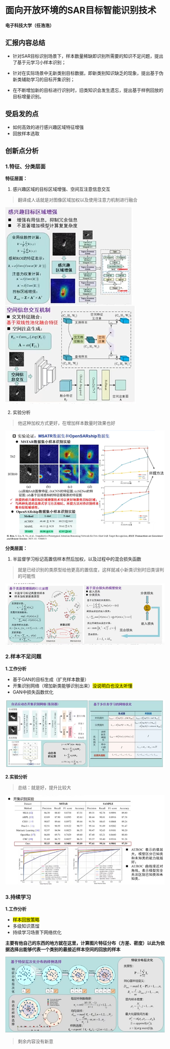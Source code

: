 # 面向开放环境的SAR目标智能识别技术

**电子科技大学（任浩浩）**

## 汇报内容总结

 - 针对SAR目标识别场景下，样本数量稀缺即识别所需要的知识不足问题，提出了基于元学习小样本识别；
 
 - 针对在实际场景中无新类别目标数据，即新类别知识缺乏的现象，提出基于伪新类辅助学习的目标开集识别；
 
 - 在不断增加新的目标进行识别时，旧类知识会发生遗忘，提出基于样例回放的目标增量识别。
 
## 受启发的点

 - 如何高效的进行感兴趣区域特征增强
 - 回放样本选取

## 创新点分析

### 1.特征、分类层面

**特征层面：**

 1. 感兴趣区域的目标区域增强、空间互注意信息交互

> 翻译成人话就是对图像区域加权以及使用注意力机制进行融合

![输入图片说明](/2025/2025.5.12/img/1.bmp)![输入图片说明](/2025/2025.5.12/img/2.bmp)

 2. 实验分析

> 他这种加权方式更好，在增加样本数量时效果也好

![输入图片说明](/2025/2025.5.12/img/4.bmp)

**分类层面：**

 1. 半监督学习标记高置信样本然后加权，以及过程中的混合损失函数
 

> 就是已经识别的类原型给他更高的置信度，这样就减小新类识别时旧类误判的可能性

![输入图片说明](/2025/2025.5.12/img/3.bmp)

### 2.样本不足问题

**1.工作分析**

 - 基于GAN的目标生成（扩充样本数量）
 - 开集识别网络（增加新类能够识别出来）<mark>没说明白也没太听懂<mark>
 - GAN中损失函数优化
 
 ![输入图片说明](/2025/2025.5.12/img/5.bmp)
 
**2.实验分析**

> 总结：就是好，提升比较大

![输入图片说明](/2025/2025.5.12/img/6.bmp)

### 3.持续学习


**1.工作分析**

 - <mark>样本回放策略
 - 多级知识蒸馏
 - 持续学习场景下网络优化
 
 **主要有他自己的东西的地方就在这里，计算图片特征分布（方差、密度）以此为依据选择出能够代表一个类别的最接近样本空间的回放的样本**
 
 ![输入图片说明](/2025/2025.5.12/img/7.bmp)
 

> 剩余内容没有新意

